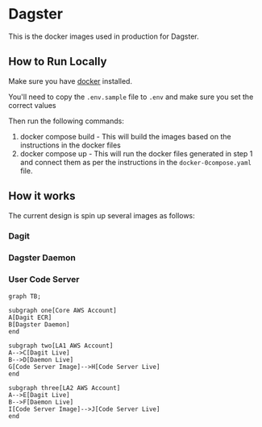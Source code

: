 # Dagster
This is the docker images used in production for Dagster. 

## How to Run Locally
Make sure you have [docker](http://www.docker.io) installed. 

You'll need to copy the `.env.sample` file to `.env` and make sure you set the correct values

Then run the following commands:

1. docker compose build - This will build the images based on the instructions in the docker files
2. docker compose up - This will run the docker files generated in step 1 and connect them as per the 
instructions in the `docker-0compose.yaml` file. 

## How it works
The current design is spin up several images as follows:
### Dagit
### Dagster Daemon
### User Code Server

```mermaid
graph TB;

subgraph one[Core AWS Account]
A[Dagit ECR]
B[Dagster Daemon]
end

subgraph two[LA1 AWS Account]
A-->C[Dagit Live]
B-->D[Daemon Live]
G[Code Server Image]-->H[Code Server Live]
end

subgraph three[LA2 AWS Account]
A-->E[Dagit Live]
B-->F[Daemon Live]
I[Code Server Image]-->J[Code Server Live]
end


```
